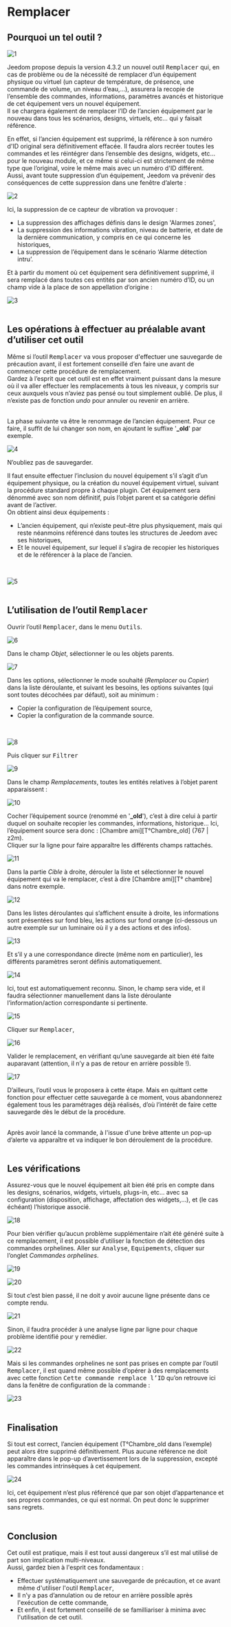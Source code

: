  # Remplacer

## Pourquoi un tel outil ?

![1](../images/replace1.png)

Jeedom propose depuis la version 4.3.2 un nouvel outil <kbd>Remplacer</kbd> qui, en cas de problème ou de la nécessité de remplacer d’un équipement physique ou virtuel (un capteur de température, de présence, une commande de volume, un niveau d’eau,…), assurera la recopie de l’ensemble des commandes, informations, paramètres avancés et historique de cet équipement vers un nouvel équipement.<br>
Il se chargera également de remplacer l’ID de l’ancien équipement par le nouveau dans tous les scénarios, designs, virtuels, etc… qui y faisait référence.

En effet, si l’ancien équipement est supprimé, la référence à son numéro d'ID original sera définitivement effacée. Il faudra alors recréer toutes les commandes et les réintégrer dans l’ensemble des designs, widgets, etc… pour le nouveau module, et ce même si celui-ci est strictement de même type que l’original, voire le même mais avec un numéro d'ID différent.<br>
Aussi, avant toute suppression d’un équipement, Jeedom va prévenir des conséquences de cette suppression dans une fenêtre d’alerte :

![2](../images/replace2.png)

Ici, la suppression de ce capteur de vibration va provoquer :

- La suppression des affichages définis dans le design 'Alarmes zones',
- La suppression des informations vibration, niveau de batterie, et date de la dernière communication, y compris en ce qui concerne les historiques,
- La suppression de l’équipement dans le scénario ‘Alarme détection intru’.

Et à partir du moment où cet équipement sera définitivement supprimé, il sera remplacé dans toutes ces entités par son ancien numéro d’ID, ou un champ vide à la place de son appellation d’origine :

![3](../images/replace3.png)
<br><br>

## Les opérations à effectuer au préalable avant d’utiliser cet outil

Même si l’outil <kbd>Remplacer</kbd> va vous proposer d'effectuer une sauvegarde de précaution avant, il est fortement conseillé d’en faire une avant de commencer cette procédure de remplacement.<br>
Gardez à l’esprit que cet outil est en effet vraiment puissant dans la mesure où il va aller effectuer les remplacements à tous les niveaux, y compris sur ceux auxquels vous n’aviez pas pensé ou tout simplement oublié. De plus, il n’existe pas de fonction *undo* pour annuler ou revenir en arrière.<br><br>

La phase suivante va être le renommage de l’ancien équipement. Pour ce faire, il suffit de lui changer son nom, en ajoutant le suffixe '**_old**' par exemple.

![4](../images/replace4.png)
<br>

N’oubliez pas de sauvegarder.
<br>

Il faut ensuite effectuer l’inclusion du nouvel équipement s’il s’agit d’un équipement physique, ou la création du nouvel équipement virtuel, suivant la procédure standard propre à chaque plugin.
Cet équipement sera dénommé avec son nom définitif, puis l’objet parent et sa catégorie défini avant de l’activer. 
<br>
On obtient ainsi deux équipements :

- L’ancien équipement, qui n’existe peut-être plus physiquement, mais qui reste néanmoins référencé dans toutes les structures de Jeedom avec ses historiques,
- Et le nouvel équipement, sur lequel il s’agira de recopier les historiques et de le référencer à la place de l’ancien.
<br>

![5](../images/replace5.png)
<br><br>

## L’utilisation de l’outil <kbd>Remplacer</kbd>

Ouvrir l’outil <kbd>Remplacer</kbd>, dans le menu <kbd>Outils</kbd>.

![6](../images/replace6.png)
<br>

Dans le champ *Objet*, sélectionner le ou les objets parents.

![7](../images/replace7.png)
<br>

Dans les options, sélectionner le mode souhaité (*Remplacer* ou *Copier*) dans la liste déroulante, et suivant les besoins, les options suivantes (qui sont toutes décochées par défaut), soit au minimum :

- Copier la configuration de l’équipement source,
- Copier la configuration de la commande source.
<br>

![8](../images/replace8.png)
<br>

Puis cliquer sur <kbd>Filtrer</kbd>

![9](../images/replace9.png)
<br>

Dans le champ *Remplacements*, toutes les entités relatives à l’objet parent apparaissent :

![10](../images/replace10.png)
<br>

Cocher l’équipement source (renommé en '**_old**'), c’est à dire celui à partir duquel on souhaite recopier les commandes, informations, historique…
Ici, l’équipement source sera donc : [Chambre ami][T°Chambre_old] (767 | z2m).<br>
Cliquer sur la ligne pour faire apparaître les différents champs rattachés.

![11](../images/replace11.png)
<br>

Dans la partie *Cible* à droite, dérouler la liste et sélectionner le nouvel équipement qui va le remplacer, c’est à dire [Chambre ami][T° chambre] dans notre exemple.

![12](../images/replace12.png)
<br>

Dans les listes déroulantes qui s’affichent ensuite à droite, les informations sont présentées sur fond bleu, les actions sur fond orange (ci-dessous un autre exemple sur un luminaire où il y a des actions et des infos).

![13](../images/replace13.png)
<br>

Et s’il y a une correspondance directe (même nom en particulier), les différents paramètres seront définis automatiquement.

![14](../images/replace14.png)
<br>

Ici, tout est automatiquement reconnu.
Sinon, le champ sera vide, et il faudra sélectionner manuellement dans la liste déroulante l’information/action correspondante si pertinente.

![15](../images/replace15.png)
<br>

Cliquer sur <kbd>Remplacer</kbd>,

![16](../images/replace16.png)
<br>

Valider le remplacement, en vérifiant qu’une sauvegarde ait bien été faite auparavant (attention, il n’y a pas de retour en arrière possible !).

![17](../images/replace17.png)
<br>

D’ailleurs, l’outil vous le proposera à cette étape. Mais en quittant cette fonction pour effectuer cette sauvegarde à ce moment, vous abandonnerez également tous les paramétrages déjà réalisés, d’où l’intérêt de faire cette sauvegarde dès le début de la procédure.<br><br>

Après avoir lancé la commande, à l'issue d'une brève attente un pop-up d’alerte va apparaître et va indiquer le bon déroulement de la procédure.<br><br>

## Les vérifications

Assurez-vous que le nouvel équipement ait bien été pris en compte dans les designs, scénarios, widgets, virtuels, plugs-in, etc… avec sa configuration (disposition, affichage, affectation des widgets,…), et (le cas échéant) l’historique associé.

![18](../images/replace18.png)
<br>

Pour bien vérifier qu’aucun problème supplémentaire n’ait été généré suite à ce remplacement, il est possible d’utiliser la fonction de détection des commandes orphelines.
Aller sur <kbd>Analyse</kbd>, <kbd>Equipements</kbd>, cliquer sur l’onglet *Commandes orphelines*.

![19](../images/replace19.png)
<br>

![20](../images/replace20.png)
<br>

Si tout c’est bien passé, il ne doit y avoir aucune ligne présente dans ce compte rendu.
 
![21](../images/replace21.png)
<br>

Sinon, il faudra procéder à une analyse ligne par ligne pour chaque problème identifié pour y remédier.

![22](../images/replace22.png)
<br>

Mais si les commandes orphelines ne sont pas prises en compte par l’outil <kbd>Remplacer</kbd>, il est quand même possible d’opérer à des remplacements avec cette fonction <kbd>Cette commande remplace l’ID</kbd> qu’on retrouve ici dans la fenêtre de configuration de la commande :

![23](../images/replace23.png)
<br><br>

## Finalisation

Si tout est correct, l’ancien équipement (T°Chambre_old dans l’exemple) peut alors être supprimé définitivement. Plus aucune référence ne doit apparaître dans le pop-up d’avertissement lors de la suppression, excepté les commandes intrinsèques à cet équipement.

![24](../images/replace24.png)
<br>

Ici, cet équipement n’est plus référencé que par son objet d’appartenance et ses propres commandes, ce qui est normal. On peut donc le supprimer sans regrets.<br><br>

## Conclusion

Cet outil est pratique, mais il est tout aussi dangereux s’il est mal utilisé de part son implication multi-niveaux.<br>
Aussi, gardez bien à l'esprit ces fondamentaux :

- Effectuer systématiquement une sauvegarde de précaution, et ce avant même d'utiliser l'outil <kbd>Remplacer</kbd>,
- Il n’y a pas d’annulation ou de retour en arrière possible après l'exécution de cette commande,
- Et enfin, il est fortement conseillé de se familliariser à minima avec l'utilisation de cet outil.
